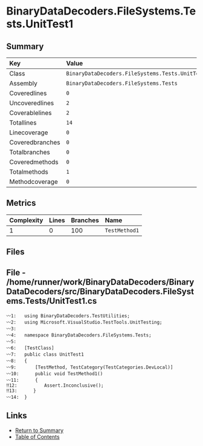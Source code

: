 ﻿# BinaryDataDecoders.FileSystems.Tests.UnitTest1

## Summary

| Key             | Value                                            |
| :-------------- | :----------------------------------------------- |
| Class           | `BinaryDataDecoders.FileSystems.Tests.UnitTest1` |
| Assembly        | `BinaryDataDecoders.FileSystems.Tests`           |
| Coveredlines    | `0`                                              |
| Uncoveredlines  | `2`                                              |
| Coverablelines  | `2`                                              |
| Totallines      | `14`                                             |
| Linecoverage    | `0`                                              |
| Coveredbranches | `0`                                              |
| Totalbranches   | `0`                                              |
| Coveredmethods  | `0`                                              |
| Totalmethods    | `1`                                              |
| Methodcoverage  | `0`                                              |

## Metrics

| Complexity | Lines | Branches | Name          |
| :--------- | :---- | :------- | :------------ |
| 1          | 0     | 100      | `TestMethod1` |

## Files

## File - /home/runner/work/BinaryDataDecoders/BinaryDataDecoders/src/BinaryDataDecoders.FileSystems.Tests/UnitTest1.cs

```CSharp
〰1:   using BinaryDataDecoders.TestUtilities;
〰2:   using Microsoft.VisualStudio.TestTools.UnitTesting;
〰3:   
〰4:   namespace BinaryDataDecoders.FileSystems.Tests;
〰5:   
〰6:   [TestClass]
〰7:   public class UnitTest1
〰8:   {
〰9:       [TestMethod, TestCategory(TestCategories.DevLocal)]
〰10:      public void TestMethod1()
〰11:      {
‼12:          Assert.Inconclusive();
‼13:      }
〰14:  }
```

## Links

* [Return to Summary](Summary.md)
* [Table of Contents](../TOC.md)

